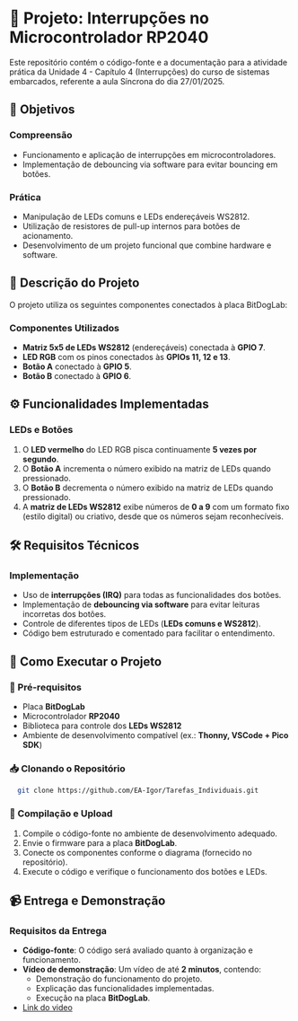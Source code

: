 # 📡 Projeto: Interrupções no Microcontrolador RP2040

Este repositório contém o código-fonte e a documentação para a atividade prática da Unidade 4 - Capítulo 4 (Interrupções) do curso de sistemas embarcados, referente a aula Síncrona do dia 27/01/2025.

## 🎯 Objetivos

### Compreensão
- Funcionamento e aplicação de interrupções em microcontroladores.
- Implementação de debouncing via software para evitar bouncing em botões.

### Prática
- Manipulação de LEDs comuns e LEDs endereçáveis WS2812.
- Utilização de resistores de pull-up internos para botões de acionamento.
- Desenvolvimento de um projeto funcional que combine hardware e software.

## 📝 Descrição do Projeto

O projeto utiliza os seguintes componentes conectados à placa BitDogLab:

### Componentes Utilizados
- **Matriz 5x5 de LEDs WS2812** (endereçáveis) conectada à **GPIO 7**.
- **LED RGB** com os pinos conectados às **GPIOs 11, 12 e 13**.
- **Botão A** conectado à **GPIO 5**.
- **Botão B** conectado à **GPIO 6**.

## ⚙️ Funcionalidades Implementadas

### LEDs e Botões
1. O **LED vermelho** do LED RGB pisca continuamente **5 vezes por segundo**.
2. O **Botão A** incrementa o número exibido na matriz de LEDs quando pressionado.
3. O **Botão B** decrementa o número exibido na matriz de LEDs quando pressionado.
4. A **matriz de LEDs WS2812** exibe números de **0 a 9** com um formato fixo (estilo digital) ou criativo, desde que os números sejam reconhecíveis.

## 🛠️ Requisitos Técnicos

### Implementação
- Uso de **interrupções (IRQ)** para todas as funcionalidades dos botões.
- Implementação de **debouncing via software** para evitar leituras incorretas dos botões.
- Controle de diferentes tipos de LEDs (**LEDs comuns e WS2812**).
- Código bem estruturado e comentado para facilitar o entendimento.

## 🚀 Como Executar o Projeto

### 📌 Pré-requisitos
- Placa **BitDogLab**
- Microcontrolador **RP2040**
- Biblioteca para controle dos **LEDs WS2812**
- Ambiente de desenvolvimento compatível (ex.: **Thonny, VSCode + Pico SDK**)

### 📥 Clonando o Repositório
```bash
  git clone https://github.com/EA-Igor/Tarefas_Individuais.git
```

### 🔧 Compilação e Upload
1. Compile o código-fonte no ambiente de desenvolvimento adequado.
2. Envie o firmware para a placa **BitDogLab**.
3. Conecte os componentes conforme o diagrama (fornecido no repositório).
4. Execute o código e verifique o funcionamento dos botões e LEDs.

## 📹 Entrega e Demonstração

### Requisitos da Entrega
- **Código-fonte**: O código será avaliado quanto à organização e funcionamento.
- **Vídeo de demonstração**: Um vídeo de até **2 minutos**, contendo:
  - Demonstração do funcionamento do projeto.
  - Explicação das funcionalidades implementadas.
  - Execução na placa **BitDogLab**.
- [Link do video](https://youtu.be/z9qfMr6r9OU)
